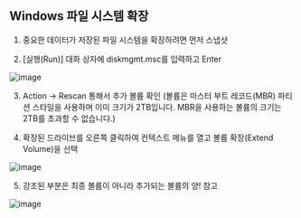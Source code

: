 ## Windows 파일 시스템 확장

1. 중요한 데이터가 저장된 파일 시스템을 확장하려면 먼저 스냅샷

2. [실행(Run)] 대화 상자에 diskmgmt.msc를 입력하고 Enter

![image](https://user-images.githubusercontent.com/38831314/148308639-58d80c7e-781d-4583-9b64-229d4fb5d40d.png)

3. Action -> Rescan 통해서 추가 볼륨 확인
   (볼륨은 마스터 부트 레코드(MBR) 파티션 스타일을 사용하며 이미 크기가 2TB입니다. MBR을 사용하는 볼륨의 크기는 2TB를 초과할 수 없습니다.)
   
4. 확장된 드라이브를 오른쪽 클릭하여 컨텍스트 메뉴를 열고 볼륨 확장(Extend Volume)을 선택

![image](https://user-images.githubusercontent.com/38831314/148308788-4c33246b-ce92-4535-a4e4-1524a9e90bd2.png)

5. 강조된 부분은 최종 볼륨이 아니라 추가되는 볼륨의 양! 참고

![image](https://user-images.githubusercontent.com/38831314/148308865-f9e921db-91c5-4a53-8653-85249737ac58.png)




